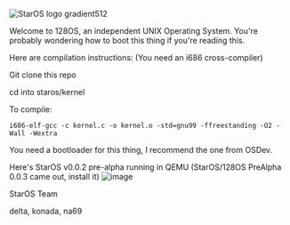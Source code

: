 ![StarOS logo gradient512](https://github.com/user-attachments/assets/28b45df9-b29f-4e11-9fe7-34c815bcda24)

Welcome to 128OS, an independent UNIX Operating System.
You're probably wondering how to boot this thing if you're reading this.


Here are compilation instructions:
(You need an i686 cross-compiler)

Git clone this repo

cd into staros/kernel

To compile:

`i686-elf-gcc -c kernel.c -o kernel.o -std=gnu99 -ffreestanding -O2 -Wall -Wextra`

You need a bootloader for this thing, I recommend the one from OSDev.

Here's StarOS v0.0.2 pre-alpha running in QEMU (StarOS/128OS PreAlpha 0.0.3 came out, install it)
![image](https://avatars.githubusercontent.com/u/179967275?s=400&u=6c9b057e9f17ac51d42c932d06e1f4b376e67118&v=4)


StarOS Team

delta, konada, na69
